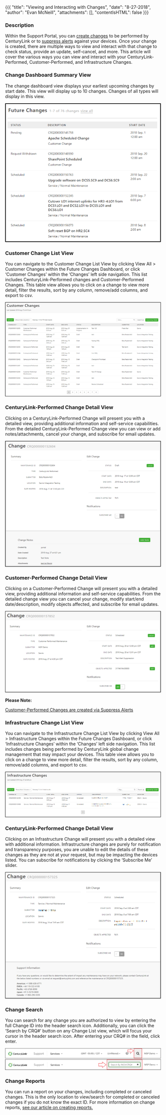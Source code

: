 {{{
  "title": "Viewing and Interacting with Changes",
  "date": "8-27-2018",
  "author": "Evan McNeill",
  "attachments": [],
  "contentIsHTML": false
}}}

### Description

Within the Support Portal, you can [create changes](creating-a-ticket-change-or-request.md) to be performed by CenturyLink or to [suppress alerts](viewing-your-active-alerts-and-suppressing-alerts-via-customer-performed-changes.md) against your devices.  Once your change is created, there are multiple ways to view and interact with that change to check status, provide an update, self-cancel, and more.  This article will cover the various ways you can view and interact with your CenturyLink-Performed, Customer-Performed, and Infrastructure Changes.

### Change Dashboard Summary View

The change dashboard view displays your earliest upcoming changes by start date.  This view will display up to 10 changes.  Changes of all types will display in this view.

  ![Changes](../../images/managedsupport/changes-1.png)
  
### Customer Change List View

You can navigate to the Customer Change List View by clicking View All > Customer Changes within the Future Changes Dashboard, or click ‘Customer Changes’ within the ‘Changes’ left side navigation.  This list includes CenturyLink-Performed changes and Customer-Performed Changes.  This table view allows you to click on a change to view more detail, filter the results, sort by any column, remove/add columns, and export to csv.
  
  ![Changes](../../images/managedsupport/changes-2.png)
  
### CenturyLink-Performed Change Detail View

Clicking on a CenturyLink-Performed Change will present you with a detailed view, providing additional information and self-service capabilities.  From the detailed CenturyLink-Performed Change view you can view or add notes/attachments, cancel your change, and subscribe for email updates.
  
  ![Changes](../../images/managedsupport/changes-3.png)
  
### Customer-Performed Change Detail View

Clicking on a Customer-Performed Change will present you with a detailed view, providing additional information and self-service capabilities.  From the detailed change view you can cancel your change, modify start/end date/description, modify objects affected, and subscribe for email updates.
  
  ![Changes](../../images/managedsupport/changes-4.png)
  
**Please Note:**

[Customer-Performed Changes are created via Suppress Alerts](viewing-your-active-alerts-and-suppressing-alerts-via-customer-performed-changes.md)

### Infrastructure Change List View

You can navigate to the Infrastructure Change List View by clicking View All > Infrastructure Changes within the Future Changes Dashboard, or click ‘Infrastructure Changes’ within the ‘Changes’ left side navigation.  This list includes changes being performed by CenturyLink global change management that may impact your devices.  This table view allows you to click on a change to view more detail, filter the results, sort by any column, remove/add columns, and export to csv.
  
  ![Changes](../../images/managedsupport/changes-5.png)
  
### CenturyLink-Performed Change Detail View

Clicking on an Infrastructure Change will present you with a detailed view with additional information.  Infrastructure changes are purely for notification and transparency purposes, you are unable to edit the details of these changes as they are not at your request, but may be impacting the devices listed.  You can subscribe for notifications by clicking the ‘Subscribe Me’ slider.
  
  ![Changes](../../images/managedsupport/changes-6.png)
  
### Change Search

You can search for any change you are authorized to view by entering the full Change ID into the header search icon.  Additionally, you can click the ‘Search by CRQ#’ button on any Change List view, which will focus your cursor in the header search icon.  After entering your CRQ# in the field, click enter.
  
  ![Changes](../../images/managedsupport/changes-7.png)
  ![Changes](../../images/managedsupport/changes-8.png)
  
### Change Reports

You can run a report on your changes, including completed or canceled changes.  This is the only location to view/search for completed or canceled changes if you do not know the exact ID.  For more information on change reports, [see our article on creating reports.](report-creation-and-scheduling.md)

